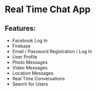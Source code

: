# Real Time Chat App

## Features:
- Facebook Log In
- Firebase
- Email / Password Registration / Log In
- User Profile
- Photo Messages
- Video Messages
- Location Messages
- Real Time Conversations
- Search for Users
